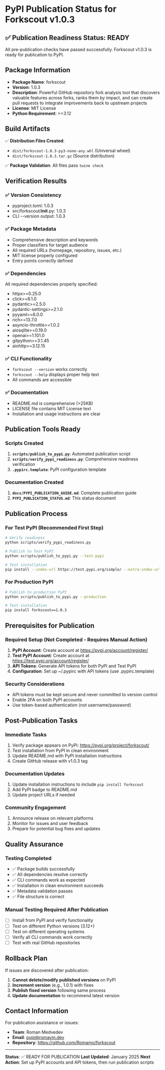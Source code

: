 # PyPI Publication Status for Forkscout v1.0.3

## ✅ Publication Readiness Status: READY

All pre-publication checks have passed successfully. Forkscout v1.0.3 is ready for publication to PyPI.

## Package Information

- **Package Name**: forkscout
- **Version**: 1.0.3
- **Description**: Powerful GitHub repository fork analysis tool that discovers valuable features across forks, ranks them by impact, and can create pull requests to integrate improvements back to upstream projects
- **License**: MIT License
- **Python Requirement**: >=3.12

## Build Artifacts

✅ **Distribution Files Created**:
- `dist/forkscout-1.0.3-py3-none-any.whl` (Universal wheel)
- `dist/forkscout-1.0.3.tar.gz` (Source distribution)

✅ **Package Validation**: All files pass `twine check`

## Verification Results

### ✅ Version Consistency
- pyproject.toml: 1.0.3
- src/forkscout/__init__.py: 1.0.3
- CLI --version output: 1.0.3

### ✅ Package Metadata
- Comprehensive description and keywords
- Proper classifiers for target audience
- All required URLs (homepage, repository, issues, etc.)
- MIT license properly configured
- Entry points correctly defined

### ✅ Dependencies
All required dependencies properly specified:
- httpx>=0.25.0
- click>=8.1.0
- pydantic>=2.5.0
- pydantic-settings>=2.1.0
- pyyaml>=6.0.0
- rich>=13.7.0
- asyncio-throttle>=1.0.2
- aiosqlite>=0.19.0
- openai>=1.101.0
- gitpython>=3.1.45
- aiohttp>=3.12.15

### ✅ CLI Functionality
- `forkscout --version` works correctly
- `forkscout --help` displays proper help text
- All commands are accessible

### ✅ Documentation
- README.md is comprehensive (>25KB)
- LICENSE file contains MIT License text
- Installation and usage instructions are clear

## Publication Tools Ready

### Scripts Created
1. **`scripts/publish_to_pypi.py`**: Automated publication script
2. **`scripts/verify_pypi_readiness.py`**: Comprehensive readiness verification
3. **`.pypirc.template`**: PyPI configuration template

### Documentation Created
1. **`docs/PYPI_PUBLICATION_GUIDE.md`**: Complete publication guide
2. **`PYPI_PUBLICATION_STATUS.md`**: This status document

## Publication Process

### For Test PyPI (Recommended First Step)
```bash
# Verify readiness
python scripts/verify_pypi_readiness.py

# Publish to Test PyPI
python scripts/publish_to_pypi.py --test-pypi

# Test installation
pip install --index-url https://test.pypi.org/simple/ --extra-index-url https://pypi.org/simple/ forkscout==1.0.3
```

### For Production PyPI
```bash
# Publish to production PyPI
python scripts/publish_to_pypi.py --production

# Test installation
pip install forkscout==1.0.3
```

## Prerequisites for Publication

### Required Setup (Not Completed - Requires Manual Action)
1. **PyPI Account**: Create account at https://pypi.org/account/register/
2. **Test PyPI Account**: Create account at https://test.pypi.org/account/register/
3. **API Tokens**: Generate API tokens for both PyPI and Test PyPI
4. **Configuration**: Set up ~/.pypirc with API tokens (use .pypirc.template)

### Security Considerations
- API tokens must be kept secure and never committed to version control
- Enable 2FA on both PyPI accounts
- Use token-based authentication (not username/password)

## Post-Publication Tasks

### Immediate Tasks
1. Verify package appears on PyPI: https://pypi.org/project/forkscout/
2. Test installation from PyPI in clean environment
3. Update README.md with PyPI installation instructions
4. Create GitHub release with v1.0.3 tag

### Documentation Updates
1. Update installation instructions to include `pip install forkscout`
2. Add PyPI badge to README.md
3. Update project URLs if needed

### Community Engagement
1. Announce release on relevant platforms
2. Monitor for issues and user feedback
3. Prepare for potential bug fixes and updates

## Quality Assurance

### Testing Completed
- ✅ Package builds successfully
- ✅ All dependencies resolve correctly
- ✅ CLI commands work as expected
- ✅ Installation in clean environment succeeds
- ✅ Metadata validation passes
- ✅ File structure is correct

### Manual Testing Required After Publication
- [ ] Install from PyPI and verify functionality
- [ ] Test on different Python versions (3.12+)
- [ ] Test on different operating systems
- [ ] Verify all CLI commands work correctly
- [ ] Test with real GitHub repositories

## Rollback Plan

If issues are discovered after publication:
1. **Cannot delete/modify published versions** on PyPI
2. **Increment version** (e.g., 1.0.1) with fixes
3. **Publish fixed version** following same process
4. **Update documentation** to recommend latest version

## Contact Information

For publication assistance or issues:
- **Team**: Roman Medvedev
- **Email**: pypi@romavm.dev
- **Repository**: https://github.com/Romamo/forkscout

---

**Status**: ✅ READY FOR PUBLICATION
**Last Updated**: January 2025
**Next Action**: Set up PyPI accounts and API tokens, then run publication scripts